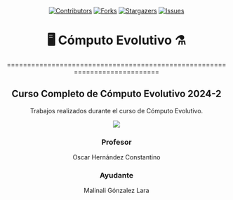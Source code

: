 </div>

<div align="center">

[![Contributors][contributors-shield]][contributors-url]
[![Forks][forks-shield]][forks-url]
[![Stargazers][stars-shield]][stars-url]
[![Issues][issues-shield]][issues-url]

#   🖥️ Cómputo Evolutivo ⚗️

===========================================================================

Curso Completo de Cómputo Evolutivo 2024-2
-------------------------------------------

</div>
  

</div>

<div align="center">

Trabajos realizados durante el curso de Cómputo Evolutivo.


[![](https://media2.giphy.com/media/v1.Y2lkPTc5MGI3NjExMWpjM3U3aXJmNmtpYmp1OGFtcG9meWxpM3MwdGpvYXZzcXMxdjRtZSZlcD12MV9pbnRlcm5hbF9naWZfYnlfaWQmY3Q9Zw/1hMjHC64mp26EKQbDK/giphy.gif)](https://www.youtube.com/watch?v=QQ_3S-IQm38)




### Profesor
Oscar Hernández Constantino

### Ayudante

Malinali Gónzalez Lara
  
</div>  

[contributors-shield]: https://img.shields.io/github/contributors/CarlosCastanon2099/Computo-Evolutivo.svg?style=for-the-badge
[contributors-url]: https://github.com/CarlosCastanon2099/Computo-Evolutivo/graphs/contributors
[forks-shield]: https://img.shields.io/github/forks/CarlosCastanon2099/Computo-Evolutivo.svg?style=for-the-badge
[forks-url]: https://github.com/CarlosCastanon2099/Computo-Evolutivo/network/members
[stars-shield]: https://img.shields.io/github/stars/CarlosCastanon2099/Computo-Evolutivo.svg?style=for-the-badge
[stars-url]: https://github.com/CarlosCastanon2099/Computo-Evolutivo/stargazers
[issues-shield]: https://img.shields.io/github/issues/CarlosCastanon2099/Computo-Evolutivo.svg?style=for-the-badge
[issues-url]: https://github.com/CarlosCastanon2099/Computo-Evolutivo/issues
[license-shield]: https://img.shields.io/github/license/CarlosCastanon2099/Computo-Evolutivo.svg?style=for-the-badge
[license-url]: https://github.com/CarlosCastanon2099/Computo-Evolutivo/blob/master/LICENSE.txt
[linkedin-shield]: https://img.shields.io/badge/-LinkedIn-black.svg?style=for-the-badge&logo=linkedin&colorB=555
[linkedin-url]: https://linkedin.com/in/linkedin_username
[product-screenshot]: images/screenshot.png
[Next.js]: https://img.shields.io/badge/next.js-000000?style=for-the-badge&logo=nextdotjs&logoColor=white
[Next-url]: https://nextjs.org/
[React.js]: https://img.shields.io/badge/React-20232A?style=for-the-badge&logo=react&logoColor=61DAFB
[React-url]: https://reactjs.org/
[Vue.js]: https://img.shields.io/badge/Vue.js-35495E?style=for-the-badge&logo=vuedotjs&logoColor=4FC08D
[Vue-url]: https://vuejs.org/
[Angular.io]: https://img.shields.io/badge/Angular-DD0031?style=for-the-badge&logo=angular&logoColor=white
[Angular-url]: https://angular.io/
[Svelte.dev]: https://img.shields.io/badge/Svelte-4A4A55?style=for-the-badge&logo=svelte&logoColor=FF3E00
[Svelte-url]: https://svelte.dev/
[Laravel.com]: https://img.shields.io/badge/Laravel-FF2D20?style=for-the-badge&logo=laravel&logoColor=white
[Laravel-url]: https://laravel.com
[Bootstrap.com]: https://img.shields.io/badge/Bootstrap-563D7C?style=for-the-badge&logo=bootstrap&logoColor=white
[Bootstrap-url]: https://getbootstrap.com
[JQuery.com]: https://img.shields.io/badge/jQuery-0769AD?style=for-the-badge&logo=jquery&logoColor=white
[JQuery-url]: https://jquery.com 
